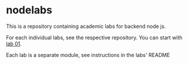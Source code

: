 # nodelabs
This is a repository containing academic labs for backend node js.

For each individual labs, see the respective repository. You can start with [lab 01](/lab01).

Each lab is a separate module, see instructions in the labs' README
